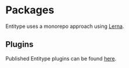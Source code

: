 # Packages

Entitype uses a monorepo approach using [Lerna][lerna-url].

## Plugins

Published Entitype plugins can be found [here][plugin-url].

[lerna-url]: https://github.com/lerna/lerna
[plugin-url]: https://www.npmjs.com/search?q=entitype